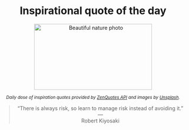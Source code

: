 
<div align="center">

# Inspirational quote of the day

<img src="./data/photo.jpeg" alt="Beautiful nature photo" width="320" height="180">

<sub><i>Daily dose of inspiration quotes provided by [ZenQuotes API](https://zenquotes.io/) and images by [Unsplash](https://unsplash.com/).</i></sub>


<blockquote>&ldquo;There is always risk, so learn to manage risk instead of avoiding it.&rdquo; &mdash; <footer>Robert Kiyosaki</footer></blockquote>

</div>
